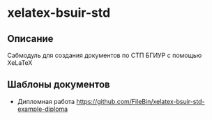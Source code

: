 # xelatex-bsuir-std

## Описание

Сабмодуль для создания документов по СТП БГИУР с помощью XeLaTeX 

## Шаблоны документов
* Дипломная работа https://github.com/FileBin/xelatex-bsuir-std-example-diploma
